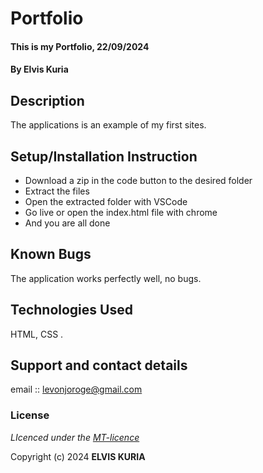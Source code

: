 # Portfolio
#### This is my Portfolio, 22/09/2024
#### **By Elvis Kuria**
## Description
The applications is an example of my first sites.

## Setup/Installation Instruction
* Download a zip in the code button to the desired folder
* Extract the files
* Open the extracted folder with VSCode
* Go live or open the index.html file with chrome
* And you are all done

## Known Bugs
The application works perfectly well, no bugs.

## Technologies Used
HTML, CSS .

## Support and contact details
email :: levonjoroge@gmail.com

### License
*LIcenced under the [MT-licence](https://github.com/k-koech/portfolio-sdft11/blob/master/LICENSE.md)*

Copyright (c) 2024 **ELVIS KURIA**